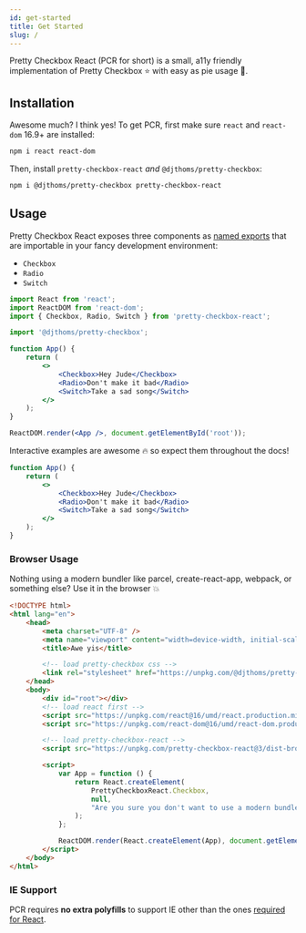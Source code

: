 ```yaml
---
id: get-started
title: Get Started
slug: /
---
```


Pretty Checkbox React (PCR for short) is a small, a11y friendly implementation of Pretty Checkbox :star: with easy as pie usage :pie:.

## Installation

Awesome much? I think yes! To get PCR, first make sure `react` and `react-dom` 16.9+  are installed:

```sh
npm i react react-dom
```

Then, install `pretty-checkbox-react` _and_ `@djthoms/pretty-checkbox`:

```sh
npm i @djthoms/pretty-checkbox pretty-checkbox-react
```

## Usage

Pretty Checkbox React exposes three components as [named exports](https://developer.mozilla.org/en-US/docs/web/javascript/reference/statements/export) that are importable in your fancy development environment:

-   `Checkbox`
-   `Radio`
-   `Switch`

```jsx title="index.js"
import React from 'react';
import ReactDOM from 'react-dom';
import { Checkbox, Radio, Switch } from 'pretty-checkbox-react';

import '@djthoms/pretty-checkbox';

function App() {
    return (
        <>
            <Checkbox>Hey Jude</Checkbox>
            <Radio>Don't make it bad</Radio>
            <Switch>Take a sad song</Switch>
        </>
    );
}

ReactDOM.render(<App />, document.getElementById('root'));
```

Interactive examples are awesome :fire: so expect them throughout the docs!

```jsx live
function App() {
    return (
        <>
            <Checkbox>Hey Jude</Checkbox>
            <Radio>Don't make it bad</Radio>
            <Switch>Take a sad song</Switch>
        </>
    );
}
```

### Browser Usage

Nothing using a modern bundler like parcel, create-react-app, webpack, or something else? Use it in the browser :boom:

```html title="index.html" {9,14,15,18}
<!DOCTYPE html>
<html lang="en">
    <head>
        <meta charset="UTF-8" />
        <meta name="viewport" content="width=device-width, initial-scale=1.0" />
        <title>Awe yis</title>

        <!-- load pretty-checkbox css -->
        <link rel="stylesheet" href="https://unpkg.com/@djthoms/pretty-checkbox" />
    </head>
    <body>
        <div id="root"></div>
        <!-- load react first -->
        <script src="https://unpkg.com/react@16/umd/react.production.min.js"></script>
        <script src="https://unpkg.com/react-dom@16/umd/react-dom.production.min.js"></script>

        <!-- load pretty-checkbox-react -->
        <script src="https://unpkg.com/pretty-checkbox-react@3/dist-browser/index.js"></script>

        <script>
            var App = function () {
                return React.createElement(
                    PrettyCheckboxReact.Checkbox,
                    null,
                    "Are you sure you don't want to use a modern bundler?"
                );
            };

            ReactDOM.render(React.createElement(App), document.getElementById('root'));
        </script>
    </body>
</html>
```

### IE Support

PCR requires **no extra polyfills** to support IE other than the ones [required for React](https://www.npmjs.com/package/react-app-polyfill#supporting-internet-explorer).
